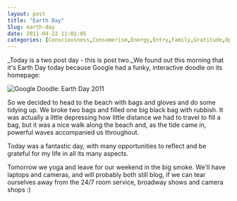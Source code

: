 ```yaml
---
layout: post
title: "Earth Day"
Slug: earth-day
date: 2011-04-22 11:01:05
categories: [Consciousness,Consumerism,Energy,Entry,Family,Gratitude,Opportunity,Personal]
---
```

_Today is a two post day - this is post two._We found out this morning that it's Earth Day today because Google had a funky, interactive doodle on its homepage:

![](https://bendechrai.com/wp-content/uploads/2011/04/Screen-shot-2011-04-22-at-8.54.50-PM.png "Google Doodle: Earth Day 2011")

So we decided to head to the beach with bags and gloves and do some tidying up. We broke two bags and filled one big black bag with rubbish. It was actually a little depressing how little distance we had to travel to fill a bag, but it was a nice walk along the beach and, as the tide came in, powerful waves accompanied us throughout.

Today was a fantastic day, with many opportunities to reflect and be grateful for my life in all its many aspects.

Tomorrow we yoga and leave for our weekend in the big smoke. We'll have laptops and cameras, and will probably both still blog, if we can tear ourselves away from the 24/7 room service, broadway shows and camera shops :)
